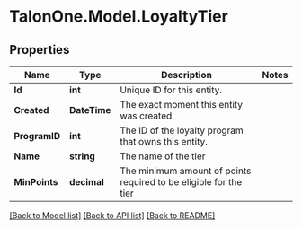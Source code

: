 
# TalonOne.Model.LoyaltyTier

## Properties

Name | Type | Description | Notes
------------ | ------------- | ------------- | -------------
**Id** | **int** | Unique ID for this entity. | 
**Created** | **DateTime** | The exact moment this entity was created. | 
**ProgramID** | **int** | The ID of the loyalty program that owns this entity. | 
**Name** | **string** | The name of the tier | 
**MinPoints** | **decimal** | The minimum amount of points required to be eligible for the tier | 

[[Back to Model list]](../README.md#documentation-for-models)
[[Back to API list]](../README.md#documentation-for-api-endpoints)
[[Back to README]](../README.md)


